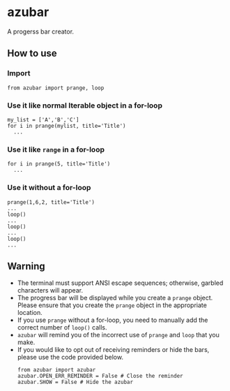 # azubar
A progerss bar creator.

## How to use
### Import
```
from azubar import prange, loop
```
### Use it like normal Iterable object in a for-loop
```
my_list = ['A','B','C']
for i in prange(mylist, title='Title')
  ...
```
### Use it like `range` in a for-loop
```
for i in prange(5, title='Title')
  ... 
```
### Use it without a for-loop
```
prange(1,6,2, title='Title')
...
loop()
...
loop()
...
loop()
...
```
## Warning
- The terminal must support ANSI escape sequences; otherwise, garbled characters will appear.
- The progress bar will be displayed while you create a `prange` object. Please ensure that you create the `prange` object in the appropriate location.
- If you use `prange` without a for-loop, you need to manually add the correct number of `loop()` calls.
- `azubar` will remind you of the incorrect use of `prange` and `loop` that you make.
- If you would like to opt out of receiving reminders or hide the bars, please use the code provided below.
  ```
  from azubar import azubar
  azubar.OPEN_ERR_REMINDER = False # Close the reminder
  azubar.SHOW = False # Hide the azubar
  ```

